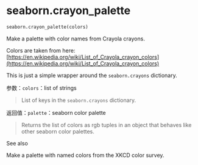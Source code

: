 # seaborn.crayon_palette

```py
seaborn.crayon_palette(colors)
```

Make a palette with color names from Crayola crayons.

Colors are taken from here: [https://en.wikipedia.org/wiki/List_of_Crayola_crayon_colors](https://en.wikipedia.org/wiki/List_of_Crayola_crayon_colors)

This is just a simple wrapper around the `seaborn.crayons` dictionary.

参数：`colors`：list of strings

> List of keys in the `seaborn.crayons` dictionary.


返回值：`palette`：seaborn color palette

> Returns the list of colors as rgb tuples in an object that behaves like other seaborn color palettes.



See also

Make a palette with named colors from the XKCD color survey.